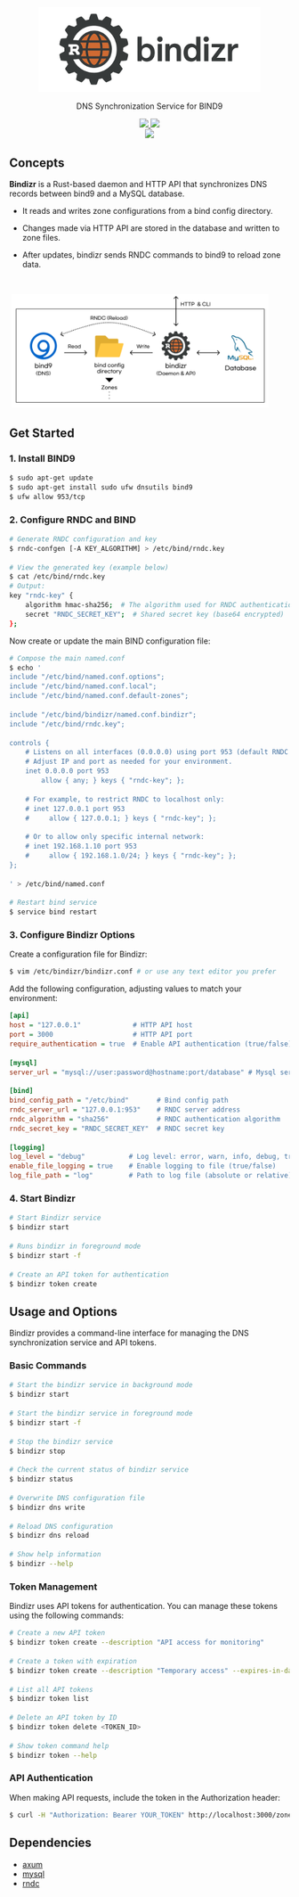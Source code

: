 <div align="center">
<p align="center">
    <img src="public/bindizr_horizontal.png" width="400px">
</p>

DNS Synchronization Service for BIND9

<p>
    <a href="https://github.com/netbirdio/netbird/blob/main/LICENSE">
        <img src="https://img.shields.io/badge/license-Apache 2.0-blue" />
    </a>
    <a href="https://github.com/kweonminsung/bindizr/actions/workflows/build_test.yaml">
        <img src="https://github.com/kweonminsung/bindizr/actions/workflows/build_test.yaml/badge.svg" />
    </a>
    <br>
    <a href="https://app.codacy.com/gh/kweonminsung/bindizr/dashboard?utm_source=gh&utm_medium=referral&utm_content=&utm_campaign=Badge_grade">
        <img src="https://app.codacy.com/project/badge/Grade/29665b2525ce453bb78429b13ec8ede9" />
    </a>
</p>
</div>

## Concepts

**Bindizr** is a Rust-based daemon and HTTP API that synchronizes DNS records between bind9 and a MySQL database.

- It reads and writes zone configurations from a bind config directory.

- Changes made via HTTP API are stored in the database and written to zone files.

- After updates, bindizr sends RNDC commands to bind9 to reload zone data.

<br>

&nbsp;<img src="public/concepts.png" width="462px">

## Get Started

### 1. Install BIND9

```bash
$ sudo apt-get update
$ sudo apt-get install sudo ufw dnsutils bind9
$ ufw allow 953/tcp
```

### 2. Configure RNDC and BIND

```bash
# Generate RNDC configuration and key
$ rndc-confgen [-A KEY_ALGORITHM] > /etc/bind/rndc.key

# View the generated key (example below)
$ cat /etc/bind/rndc.key
# Output:
key "rndc-key" {
    algorithm hmac-sha256;  # The algorithm used for RNDC authentication (must match on both sides)
    secret "RNDC_SECRET_KEY";  # Shared secret key (base64 encrypted)
};
```

Now create or update the main BIND configuration file:

```bash
# Compose the main named.conf
$ echo '
include "/etc/bind/named.conf.options";
include "/etc/bind/named.conf.local";
include "/etc/bind/named.conf.default-zones";

include "/etc/bind/bindizr/named.conf.bindizr";
include "/etc/bind/rndc.key";

controls {
    # Listens on all interfaces (0.0.0.0) using port 953 (default RNDC port)
    # Adjust IP and port as needed for your environment.
    inet 0.0.0.0 port 953
        allow { any; } keys { "rndc-key"; };

    # For example, to restrict RNDC to localhost only:
    # inet 127.0.0.1 port 953
    #     allow { 127.0.0.1; } keys { "rndc-key"; };

    # Or to allow only specific internal network:
    # inet 192.168.1.10 port 953
    #     allow { 192.168.1.0/24; } keys { "rndc-key"; };
};

' > /etc/bind/named.conf

# Restart bind service
$ service bind restart
```

### 3. Configure Bindizr Options

Create a configuration file for Bindizr:

```bash
$ vim /etc/bindizr/bindizr.conf # or use any text editor you prefer
```

Add the following configuration, adjusting values to match your environment:

```ini
[api]
host = "127.0.0.1"             # HTTP API host
port = 3000                    # HTTP API port
require_authentication = true  # Enable API authentication (true/false)

[mysql]
server_url = "mysql://user:password@hostname:port/database" # Mysql server configuration

[bind]
bind_config_path = "/etc/bind"       # Bind config path
rndc_server_url = "127.0.0.1:953"    # RNDC server address
rndc_algorithm = "sha256"            # RNDC authentication algorithm
rndc_secret_key = "RNDC_SECRET_KEY"  # RNDC secret key

[logging]
log_level = "debug"           # Log level: error, warn, info, debug, trace
enable_file_logging = true    # Enable logging to file (true/false)
log_file_path = "log"         # Path to log file (absolute or relative)
```

### 4. Start Bindizr

```bash
# Start Bindizr service
$ bindizr start

# Runs bindizr in foreground mode
$ bindizr start -f

# Create an API token for authentication
$ bindizr token create
```

## Usage and Options

Bindizr provides a command-line interface for managing the DNS synchronization service and API tokens.

### Basic Commands

```bash
# Start the bindizr service in background mode
$ bindizr start

# Start the bindizr service in foreground mode
$ bindizr start -f

# Stop the bindizr service
$ bindizr stop

# Check the current status of bindizr service
$ bindizr status

# Overwrite DNS configuration file
$ bindizr dns write

# Reload DNS configuration
$ bindizr dns reload

# Show help information
$ bindizr --help
```

### Token Management

Bindizr uses API tokens for authentication. You can manage these tokens using the following commands:

```bash
# Create a new API token
$ bindizr token create --description "API access for monitoring"

# Create a token with expiration
$ bindizr token create --description "Temporary access" --expires-in-days 30

# List all API tokens
$ bindizr token list

# Delete an API token by ID
$ bindizr token delete <TOKEN_ID>

# Show token command help
$ bindizr token --help
```

### API Authentication

When making API requests, include the token in the Authorization header:

```bash
$ curl -H "Authorization: Bearer YOUR_TOKEN" http://localhost:3000/zones
```

## Dependencies

- [axum](https://docs.rs/axum/latest/axum/index.html)
- [mysql](https://crates.io/crates/mysql/)
- [rndc](https://crates.io/crates/rndc)

